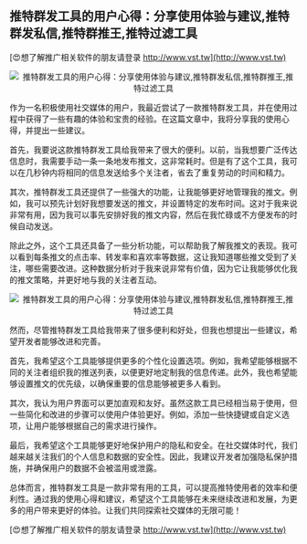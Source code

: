 ## **推特群发工具的用户心得：分享使用体验与建议,推特群发私信,推特群推王,推特过滤工具**

[😍想了解推广相关软件的朋友请登录 http://www.vst.tw](http://www.vst.tw)

 <center><img src="https://vst.tw/MP4/tuiguang/png/5.png" alt="推特群发工具的用户心得：分享使用体验与建议,推特群发私信,推特群推王,推特过滤工具"></center>

作为一名积极使用社交媒体的用户，我最近尝试了一款推特群发工具，并在使用过程中获得了一些有趣的体验和宝贵的经验。在这篇文章中，我将分享我的使用心得，并提出一些建议。

首先，我要说这款推特群发工具给我带来了很大的便利。以前，当我想要广泛传达信息时，我需要手动一条一条地发布推文，这非常耗时。但是有了这个工具，我可以在几秒钟内将相同的信息发送给多个关注者，省去了重复劳动的时间和精力。

其次，推特群发工具还提供了一些强大的功能，让我能够更好地管理我的推文。例如，我可以预先计划好我想要发送的推文，并设置特定的发布时间。这对于我来说非常有用，因为我可以事先安排好我的推文内容，然后在我忙碌或不方便发布的时候自动发送。

除此之外，这个工具还具备了一些分析功能，可以帮助我了解我推文的表现。我可以看到每条推文的点击率、转发率和喜欢率等数据，这让我知道哪些推文受到了关注，哪些需要改进。这种数据分析对于我来说非常有价值，因为它让我能够优化我的推文策略，并更好地与我的关注者互动。

 <center><img src="https://vst.tw/MP4/tuiguang/png/1.png" alt="推特群发工具的用户心得：分享使用体验与建议,推特群发私信,推特群推王,推特过滤工具"></center>

然而，尽管推特群发工具给我带来了很多便利和好处，但我也想提出一些建议，希望开发者能够改进和完善。

首先，我希望这个工具能够提供更多的个性化设置选项。例如，我希望能够根据不同的关注者组织我的推送列表，以便更好地定制我的信息传递。此外，我也希望能够设置推文的优先级，以确保重要的信息能够被更多人看到。

其次，我认为用户界面可以更加直观和友好。虽然这款工具已经相当易于使用，但一些简化和改进的步骤可以使用户体验更好。例如，添加一些快捷键或自定义选项，让用户能够根据自己的需求进行操作。

最后，我希望这个工具能够更好地保护用户的隐私和安全。在社交媒体时代，我们越来越关注我们的个人信息和数据的安全性。因此，我建议开发者加强隐私保护措施，并确保用户的数据不会被滥用或泄露。

总体而言，推特群发工具是一款非常有用的工具，可以提高推特使用者的效率和便利性。通过我的使用心得和建议，希望这个工具能够在未来继续改进和发展，为更多的用户带来更好的体验。让我们共同探索社交媒体的无限可能！

[😍想了解推广相关软件的朋友请登录 http://www.vst.tw](http://www.vst.tw)



